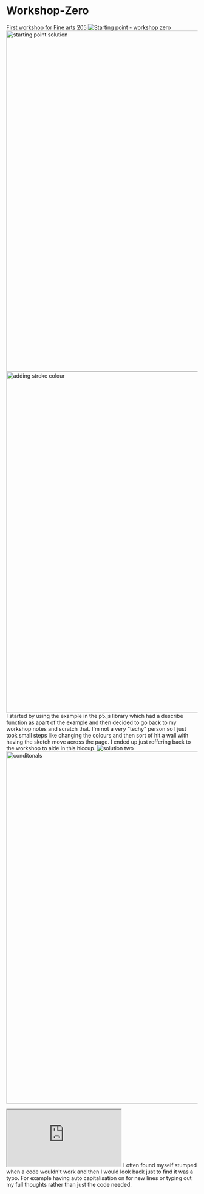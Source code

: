 # Workshop-Zero
First workshop for Fine arts 205 
![Starting point - workshop zero](https://github.com/user-attachments/assets/98e08dc1-3218-4dc2-9368-f10f32985854)
<img width="899" alt="starting point solution" src="https://github.com/user-attachments/assets/ea060345-3a46-4840-93de-78277ff8582f" />
<img width="899" alt="adding stroke colour" src="https://github.com/user-attachments/assets/60d554a7-459f-4449-a115-6a7e155a768c" />
I started by using the example in the p5.js library which had a describe function as apart of the example and then decided to go back to my workshop notes and scratch that. I'm not a very "techy" person so I just took small steps like changing the colours and then sort of hit a wall with having the sketch move across the page. I ended up just reffering back to the workshop to aide in this hiccup. 
![solution two](https://github.com/user-attachments/assets/b7b3812d-2212-416b-a8e7-bb73c070fef1)
<img width="928" alt="conditonals " src="https://github.com/user-attachments/assets/f2d0bfdc-957d-4318-a7be-1b041c843c8c" />
<iframe src="https://editor.p5js.org/Acacia559/full/1zy0UCs23"></iframe>
I often found myself stumped when a code wouldn't work and then I would look back just to find it was a typo. For example having auto capitalisation on for new lines or typing out my full thoughts rather than just the code needed. 
